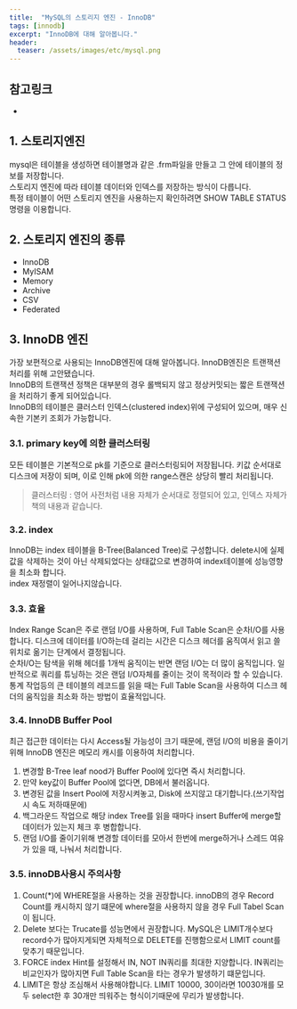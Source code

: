 ```yaml
---
title:  "MySQL의 스토리지 엔진 - InnoDB"
tags: [innodb]
excerpt: "InnoDB에 대해 알아봅니다."
header:
  teaser: /assets/images/etc/mysql.png
---
```


## 참고링크
+ [](https://joebaak.blogspot.com/2017/05/mysql-innodb.html)

## 1. 스토리지엔진
mysql은 테이블을 생성하면 테이블명과 같은 .frm파일을 만들고 그 안에 테이블의 정보를 저장합니다.  
스토리지 엔진에 따라 테이블 데이터와 인덱스를 저장하는 방식이 다릅니다.  
특정 테이블이 어떤 스토리지 엔진을 사용하는지 확인하려면 SHOW TABLE STATUS 명령을 이용합니다.  

## 2. 스토리지 엔진의 종류
- InnoDB
- MyISAM
- Memory
- Archive
- CSV
- Federated

## 3. InnoDB 엔진
가장 보편적으로 사용되는 InnoDB엔진에 대해 알아봅니다. InnoDB엔진은 트랜잭션 처리를 위해 고안됐습니다.  
InnoDB의 트랜잭션 정책은 대부분의 경우 롤백되지 않고 정상커밋되는 짧은 트랜잭션을 처리하기 좋게 되어있습니다.  
InnoDB의 테이블은 클러스터 인덱스(clustered index)위에 구성되어 있으며, 매우 신속한 기본키 조회가 가능합니다.  

### 3.1. primary key에 의한 클러스터링
모든 테이블은 기본적으로 pk를 기준으로 클러스터링되어 저장됩니다. 키값 순서대로 디스크에 저장이 되며, 이로 인해 pk에 의한 range스캔은 상당히 빨리 처리됩니다.  

> 클러스터링 : 영어 사전처럼 내용 자체가 순서대로 정렬되어 있고, 인덱스 자체가 책의 내용과 같습니다.

### 3.2. index
InnoDB는 index 테이블을 B-Tree(Balanced Tree)로 구성합니다. delete시에 실제 값을 삭제하는 것이 아닌 삭제되었다는 상태값으로 변경하여 index테이블에 성능영향을 최소화 합니다.  
index 재정렬이 일어나지않습니다.  

### 3.3. 효율
Index Range Scan은 주로 랜덤 I/O를 사용하며, Full Table Scan은 순차I/O를 사용합니다. 디스크에 데이터를 I/O하는데 걸리는 시간은 디스크 헤더를 움직여서 읽고 쓸 위치로 옮기는 단계에서 결정됩니다.  
순차I/O는 탐색을 위해 헤더를 1개씩 움직이는 반면 랜덤 I/O는 더 많이 움직입니다. 일반적으로 쿼리를 튜닝하는 것은 랜덤 I/O자체를 줄이는 것이 목적이라 할 수 있습니다.  
통계 작업등의 큰 테이블의 레코드를 읽을 때는 Full Table Scan을 사용하여 디스크 헤더의 움직임을 최소화 하는 방법이 효율적입니다.  

### 3.4. InnoDB Buffer Pool
최근 접근한 데이터는 다시 Access될 가능성이 크기 때문에, 랜덤 I/O의 비용을 줄이기 위해 InnoDB 엔진은 메모리 캐시를 이용하여 처리합니다.  

1. 변경할 B-Tree leaf nood가 Buffer Pool에 있다면 즉시 처리합니다.
2. 만약 key값이 Buffer Pool에 없다면, DB에서 불러옵니다.
3. 변경된 값을 Insert Pool에 저장시켜놓고, Disk에 쓰지않고 대기합니다.(쓰기작업시 속도 저하때문에)
4. 백그라운드 작업으로 해당 index Tree를 읽을 때마다 insert Buffer에 merge할 데이터가 있는지 체크 후 병합합니다.
5. 랜덤 I/O를 줄이기위해 변경할 데이터를 모아서 한번에 merge하거나 스레드 여유가 있을 때, 나눠서 처리합니다.

### 3.5. innoDB사용시 주의사항
1. Count(*)에 WHERE절을 사용하는 것을 권장합니다.  innoDB의 경우 Record Count를 캐시하지 않기 떄문에 where절을 사용하지 않을 경우 Full Tabel Scan이 됩니다.
2. Delete 보다는 Trucate를 성능면에서 권장합니다. MySQL은 LIMIT개수보다 record수가 많아지게되면 자체적으로 DELETE를 진행함으로서 LIMIT count를 맞추기 때문입니다.
3. FORCE index Hint를 설정해서 IN, NOT IN쿼리를 최대한 지양합니다. IN쿼리는 비교인자가 많아지면 Full Table Scan을 타는 경우가 발생하기 떄문입니다.  
4. LIMIT은 항상 조심해서 사용해야합니다. LIMIT 10000, 30이라면 10030개를 모두 select한 후 30개만 띄워주는 형식이기때문에 무리가 발생합니다.
